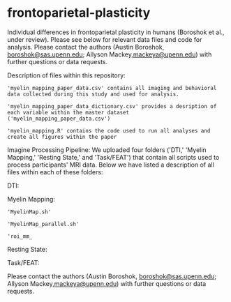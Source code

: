 # frontoparietal-plasticity
Individual differences in frontoparietal plasticity in humans (Boroshok et al., under review). Please see below for relevant data files and code for analysis. Please contact the authors (Austin Boroshok, boroshok@sas.upenn.edu; Allyson Mackey,mackeya@upenn.edu) with further questions or data requests.



Description of files within this repository:

    'myelin_mapping_paper_data.csv' contains all imaging and behavioral data collected during this study and used for analysis.

    'myelin_mapping_paper_data_dictionary.csv' provides a desription of each variable within the master dataset ('myelin_mapping_paper_data.csv')

    'myelin_mapping.R' contains the code used to run all analyses and create all figures within the paper


Imagine Processing Pipeline:
We uploaded four folders ('DTI,' 'Myelin Mapping,' 'Resting State,' and 'Task/FEAT') that contain all scripts used to process participants' MRI data. Below we have listed a description of all files within each of these folders:

DTI:



Myelin Mapping:
  
    'MyelinMap.sh'
    
    'MyelinMap_parallel.sh'
    
    'roi_mm_


Resting State:



Task/FEAT:



Please contact the authors (Austin Boroshok, boroshok@sas.upenn.edu; Allyson Mackey,mackeya@upenn.edu) with further questions or data requests.
